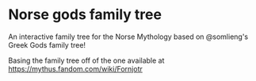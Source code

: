 # Norse gods family tree

An interactive family tree for the Norse Mythology based on @somlieng's Greek Gods family tree!

Basing the family tree off of the one available at <a href="https://mythus.fandom.com/wiki/Fornjotr">https://mythus.fandom.com/wiki/Fornjotr</a>